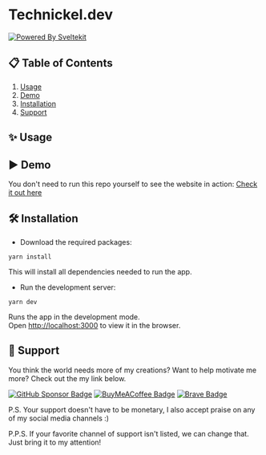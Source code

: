 # Technickel.dev
[![Powered By Sveltekit](https://img.shields.io/badge/powered%20by-svelte-FF3C02.svg?style=flat&logo=svelte)](https://kit.svelte.dev/)

## 📋 Table of Contents
1. [Usage](#Usage)
2. [Demo](#Demo)
3. [Installation](#Installation)
4. [Support](#Support)

## ✨ Usage


## ▶️ Demo
You don't need to run this repo yourself to see the website in action: [Check it out here](https://technickel.dev/)
## 🛠️ Installation
- Download the required packages:
```
yarn install
```
This will install all dependencies needed to run the app.


- Run the development server:
```
yarn dev
```
Runs the app in the development mode.\
Open [http://localhost:3000](http://localhost:3000) to view it in the browser.
## 🤑 Support
You think the world needs more of my creations? Want to help motivate me more? Check out the my link below.

[![GitHub Sponsor Badge](https://img.shields.io/badge/Sponsor-30363D?style=flat&logo=GitHub-Sponsors)](https://github.com/sponsors/Technickel-Dev)
[![BuyMeACoffee Badge](https://img.shields.io/badge/Buy_Me_A_Coffee-FFDD00?style=flat&logo=buy-me-a-coffee&logoColor=black)](https://www.buymeacoffee.com/pIvCSjDLo)
[![Brave Badge](https://img.shields.io/badge/BAT-FB542B?style=flat&logo=Brave&logoColor=white)](https://whatisbat.com/2018/12/19/how-to-tip-a-website-using-brave-bat/)

P.S. Your support doesn't have to be monetary, I also accept praise on any of my social media channels :)

P.P.S. If your favorite channel of support isn't listed, we can change that. Just bring it to my attention!
